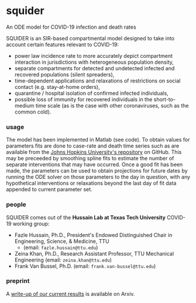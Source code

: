 # squider
An ODE model for COVID-19 infection and death rates

SQUIDER is an SIR-based compartmental model designed to take into account certain features relevant to COVID-19:
 - power law incidence rate to more accurately depict compartment interaction in jurisdictions with heterogeneous population density,
 - separate compartments for detected and undetected infected and recovered populations (silent spreaders),
 - time-dependent applications and relaxations of restrictions on social contact (e.g. stay-at-home orders),
 - quarantine / hospital isolation of confirmed infected individuals,
 - possible loss of immunity for recovered individuals in the short-to-medium time scale (as is the case with other coronaviruses, such as the common cold).

### usage
The model has been implemented in Matlab (see code). To obtain values for parameters fits are done to case-rate and death time series such as are available from the [Johns Hopkins University's repository](https://github.com/CSSEGISandData/COVID-19) on GitHub. This may be preceeded by smoothing spline fits to estimate the number of separate interventions that may have occurred. Once a good fit has been made, the parameters can be used to obtain projections for future dates by running the ODE solver on those parameters to the day in question, with any hypothetical interventions or relaxations beyond the last day of fit data appended to current parameter set.

### people
SQUIDER comes out of the **Hussain Lab at Texas Tech University** COVID-19 working group:
- Fazle Hussain, Ph.D., President's Endowed Distinguished Chair in Engineering, Science, & Medicine, TTU
  * (email: `fazle.hussain@ttu.edu`)
- Zeina Khan, Ph.D., Research Assistant Professor, TTU Mechanical Engineering (email: `zeina.khan@ttu.edu`)
- Frank Van Bussel,  Ph.D. (email: `frank.van-bussel@ttu.edu`)

### preprint
A [write-up of our current results](https://arxiv.org/abs/2006.05955) is available on Arxiv.
